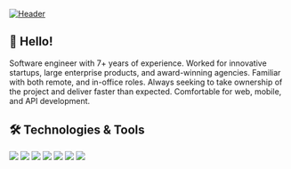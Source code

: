 [![Header](https://developer.microsoft.com/en-us/javascript/media/js-banner-green.png?raw=true "Prabhakaran Rajan")](https://github.com/rsrPrabhu)

## 👋 Hello! 
Software engineer with 7+ years of experience.  Worked for innovative startups, large enterprise products, and award-winning agencies.  Familiar with both remote, and in-office roles.  Always seeking to take ownership of the project and deliver faster than expected.  Comfortable for web, mobile, and API development.

 
## 🛠️ Technologies & Tools
![](https://img.shields.io/badge/Code-Angular-informational?style=flat&color=informational&logo=angular)
![](https://img.shields.io/badge/Code-JavaScript-informational?style=flat&color=informational&logo=javascript)
![](https://img.shields.io/badge/Code-React-informational?style=flat&color=informational&logo=react)
![](https://img.shields.io/badge/Code-Next-informational?style=flat&color=informational&logo=next)
![](https://img.shields.io/badge/Code-TypeScript-informational?style=flat&color=informational) 
![](https://img.shields.io/badge/Code-EcmaScript-informational?style=flat&color=informational)
![](https://img.shields.io/badge/Code-Node-informational?style=flat&color=informational&logo=node.js)  
<!--

## 📊 Statistics 

Here are some ideas to get you started:

- 🔭 I’m currently working on ...
- 🌱 I’m currently learning ...
- 👯 I’m looking to collaborate on ...
- 🤔 I’m looking for help with ...
- 💬 Ask me about ...
- 📫 How to reach me: ...
- 😄 Pronouns: ...
- ⚡ Fun fact: ...
-->
